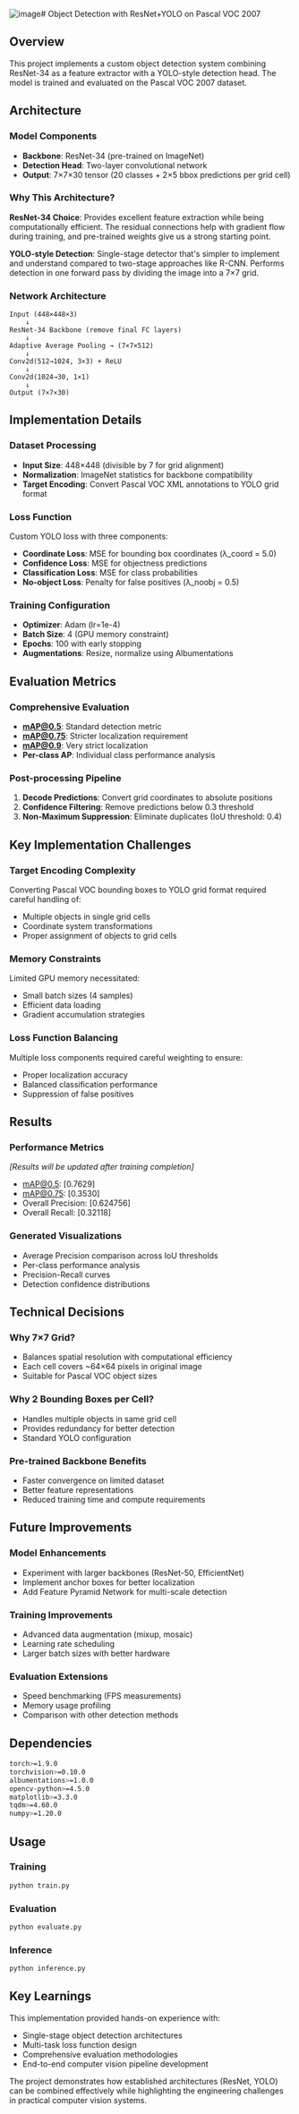 ![image](https://github.com/user-attachments/assets/d416d9fb-214e-436d-968f-0205200f300b)# Object Detection with ResNet+YOLO on Pascal VOC 2007

## Overview

This project implements a custom object detection system combining ResNet-34 as a feature extractor with a YOLO-style detection head. The model is trained and evaluated on the Pascal VOC 2007 dataset.

## Architecture

### Model Components
- **Backbone**: ResNet-34 (pre-trained on ImageNet)
- **Detection Head**: Two-layer convolutional network
- **Output**: 7×7×30 tensor (20 classes + 2×5 bbox predictions per grid cell)

### Why This Architecture?

**ResNet-34 Choice**: Provides excellent feature extraction while being computationally efficient. The residual connections help with gradient flow during training, and pre-trained weights give us a strong starting point.

**YOLO-style Detection**: Single-stage detector that's simpler to implement and understand compared to two-stage approaches like R-CNN. Performs detection in one forward pass by dividing the image into a 7×7 grid.

### Network Architecture
```
Input (448×448×3)
    ↓
ResNet-34 Backbone (remove final FC layers)
    ↓
Adaptive Average Pooling → (7×7×512)
    ↓
Conv2d(512→1024, 3×3) + ReLU
    ↓
Conv2d(1024→30, 1×1)
    ↓
Output (7×7×30)
```

## Implementation Details

### Dataset Processing
- **Input Size**: 448×448 (divisible by 7 for grid alignment)
- **Normalization**: ImageNet statistics for backbone compatibility
- **Target Encoding**: Convert Pascal VOC XML annotations to YOLO grid format

### Loss Function
Custom YOLO loss with three components:
- **Coordinate Loss**: MSE for bounding box coordinates (λ_coord = 5.0)
- **Confidence Loss**: MSE for objectness predictions
- **Classification Loss**: MSE for class probabilities
- **No-object Loss**: Penalty for false positives (λ_noobj = 0.5)

### Training Configuration
- **Optimizer**: Adam (lr=1e-4)
- **Batch Size**: 4 (GPU memory constraint)
- **Epochs**: 100 with early stopping
- **Augmentations**: Resize, normalize using Albumentations

## Evaluation Metrics

### Comprehensive Evaluation
- **mAP@0.5**: Standard detection metric
- **mAP@0.75**: Stricter localization requirement
- **mAP@0.9**: Very strict localization
- **Per-class AP**: Individual class performance analysis

### Post-processing Pipeline
1. **Decode Predictions**: Convert grid coordinates to absolute positions
2. **Confidence Filtering**: Remove predictions below 0.3 threshold
3. **Non-Maximum Suppression**: Eliminate duplicates (IoU threshold: 0.4)

## Key Implementation Challenges

### Target Encoding Complexity
Converting Pascal VOC bounding boxes to YOLO grid format required careful handling of:
- Multiple objects in single grid cells
- Coordinate system transformations
- Proper assignment of objects to grid cells

### Memory Constraints
Limited GPU memory necessitated:
- Small batch sizes (4 samples)
- Efficient data loading
- Gradient accumulation strategies

### Loss Function Balancing
Multiple loss components required careful weighting to ensure:
- Proper localization accuracy
- Balanced classification performance
- Suppression of false positives




## Results

### Performance Metrics
*[Results will be updated after training completion]*

- mAP@0.5: [0.7629]
- mAP@0.75: [0.3530]
- Overall Precision: [0.624756]
- Overall Recall: [0.32118]

### Generated Visualizations
- Average Precision comparison across IoU thresholds
- Per-class performance analysis
- Precision-Recall curves
- Detection confidence distributions

## Technical Decisions

### Why 7×7 Grid?
- Balances spatial resolution with computational efficiency
- Each cell covers ~64×64 pixels in original image
- Suitable for Pascal VOC object sizes

### Why 2 Bounding Boxes per Cell?
- Handles multiple objects in same grid cell
- Provides redundancy for better detection
- Standard YOLO configuration

### Pre-trained Backbone Benefits
- Faster convergence on limited dataset
- Better feature representations
- Reduced training time and compute requirements

## Future Improvements

### Model Enhancements
- Experiment with larger backbones (ResNet-50, EfficientNet)
- Implement anchor boxes for better localization
- Add Feature Pyramid Network for multi-scale detection

### Training Improvements
- Advanced data augmentation (mixup, mosaic)
- Learning rate scheduling
- Larger batch sizes with better hardware

### Evaluation Extensions
- Speed benchmarking (FPS measurements)
- Memory usage profiling
- Comparison with other detection methods

## Dependencies

```bash
torch>=1.9.0
torchvision>=0.10.0
albumentations>=1.0.0
opencv-python>=4.5.0
matplotlib>=3.3.0
tqdm>=4.60.0
numpy>=1.20.0
```

## Usage

### Training
```bash
python train.py 
```

### Evaluation
```bash
python evaluate.py 
```

### Inference
```bash
python inference.py 
```

## Key Learnings

This implementation provided hands-on experience with:
- Single-stage object detection architectures
- Multi-task loss function design
- Comprehensive evaluation methodologies
- End-to-end computer vision pipeline development

The project demonstrates how established architectures (ResNet, YOLO) can be combined effectively while highlighting the engineering challenges in practical computer vision systems.
